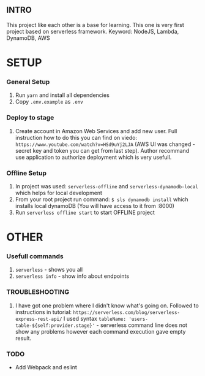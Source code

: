 ## INTRO

This project like each other is a base for learning. This one is very first project based on serverless framework.
Keyword: NodeJS, Lambda, DynamoDB, AWS

# SETUP

### General Setup

1. Run `yarn` and install all dependencies
2. Copy `.env.example` as `.env`

### Deploy to stage

1. Create account in Amazon Web Services and add new user. Full instruction how to do this you can find on viedo:
```https://www.youtube.com/watch?v=HSd9uYj2LJA``` (AWS UI was changed - secret key and token you can get from last step).
Author recommand use application to authorize deployment which is very usefull.

### Offline Setup

1. In project was used: `serverless-offline` and `serverless-dynamodb-local` which helps for local development
2. From your root project run command: `$ sls dynamodb install` which installs local dynamoDB (You will have access to it from :8000)
3. Run `serverless offline start` to start OFFLINE project


# OTHER

### Usefull commands

1. `serverless` - shows you all
2. `serverless info` - show info about endpoints

### TROUBLESHOOTING

1. I have got one problem where I didn't know what's going on. Followed to instructions in tutorial: `https://serverless.com/blog/serverless-express-rest-api/`
I used syntax `tableName: 'users-table-${self:provider.stage}'` - serverless command line does not show any problems however each command execution gave empty result.

### TODO

- Add Webpack and eslint





